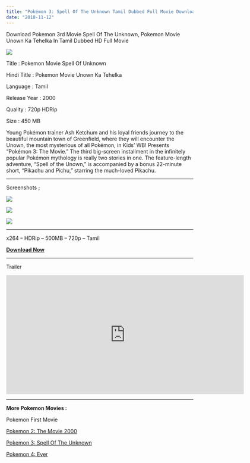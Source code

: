 ```yaml
---
title: "Pokémon 3: Spell Of The Unknown Tamil Dubbed Full Movie Download"
date: "2018-11-12"
---
```


Download Pokemon 3rd Movie Spell Of The Unknown, Pokemon Movie Unown Ka Tehelka In Tamil Dubbed HD Full Movie  
  

[![](https://4.bp.blogspot.com/-hugrGlIX_Ps/W-mwg0N_vTI/AAAAAAAAA68/qA0p8-q4DdE1GWIiduTnuzI_U0D-Bpd6QCLcBGAs/s400/Pokemon{2bdbed38d32e7704a3eaa20af56e2289d0665505d01c3d892d71953ac3249a13}2B3{2bdbed38d32e7704a3eaa20af56e2289d0665505d01c3d892d71953ac3249a13}2BTk.jpg)](https://4.bp.blogspot.com/-hugrGlIX_Ps/W-mwg0N_vTI/AAAAAAAAA68/qA0p8-q4DdE1GWIiduTnuzI_U0D-Bpd6QCLcBGAs/s1600/Pokemon{2bdbed38d32e7704a3eaa20af56e2289d0665505d01c3d892d71953ac3249a13}2B3{2bdbed38d32e7704a3eaa20af56e2289d0665505d01c3d892d71953ac3249a13}2BTk.jpg)

Title : Pokemon Movie Spell Of Unknown

Hindi Title : Pokemon Movie Unown Ka Tehelka

Language : Tamil

Release Year : 2000

Quality : 720p HDRip

Size : 450 MB

Young Pokémon trainer Ash Ketchum and his loyal friends journey to the beautiful mountain town of Greenfield, where they will encounter the Unown, the most mysterious of all Pokémon, in Kids’ WB! Presents “Pokémon 3: The Movie.” The third big-screen installment in the infinitely popular Pokémon mythology is really two stories in one. The feature-length adventure, “Spell of the Unown,” is accompanied by a bonus 22-minute short, “Pikachu and Pichu,” starring the much-loved Pikachu.  
  

* * *

Screenshots ;

[![](https://3.bp.blogspot.com/-3w1zc-kzckU/W-mzmSsVFNI/AAAAAAAAA7M/fCzdgSFbbQ8db3hjpEYYmF6NgtpdLxXZQCLcBGAs/s320/Screenshot_2018-11-12-22-35-49.jpg)](https://3.bp.blogspot.com/-3w1zc-kzckU/W-mzmSsVFNI/AAAAAAAAA7M/fCzdgSFbbQ8db3hjpEYYmF6NgtpdLxXZQCLcBGAs/s1600/Screenshot_2018-11-12-22-35-49.jpg)

[![](https://4.bp.blogspot.com/-CtgHkJROlqI/W-mzlcmw5gI/AAAAAAAAA7U/Sl_X3z1AoAsfilRWZEwrKeEpAmmVaDbRgCEwYBhgL/s320/Screenshot_2018-11-12-22-35-17.jpg)](https://4.bp.blogspot.com/-CtgHkJROlqI/W-mzlcmw5gI/AAAAAAAAA7U/Sl_X3z1AoAsfilRWZEwrKeEpAmmVaDbRgCEwYBhgL/s1600/Screenshot_2018-11-12-22-35-17.jpg)

[![](https://4.bp.blogspot.com/-O3CoJxvqKr4/W-mzmk68l4I/AAAAAAAAA7Y/CUcVuXJTUT8vQJsm1qyf8F6YtHhp-QWmACEwYBhgL/s320/Screenshot_2018-11-12-22-36-01.jpg)](https://4.bp.blogspot.com/-O3CoJxvqKr4/W-mzmk68l4I/AAAAAAAAA7Y/CUcVuXJTUT8vQJsm1qyf8F6YtHhp-QWmACEwYBhgL/s1600/Screenshot_2018-11-12-22-36-01.jpg)

* * *

x264 – HDRip – 500MB – 720p – Tamil

**[Download Now](https://clk.icu/3YUcCy)**  

* * *

Trailer

  

<iframe allowfullscreen="true" frameborder="0" height="320" scrolling="no" span="" src="https://streamango.com/embed/pbmntsfnbeqoards/Pokemon_The_Movie_3_-_Trailer_HQ_mp4" style="font-weight: 700;" width="640"><br /></span></div> <p><b><br /></b></div> </div> <p></iframe>

* * *

**More Pokemon Movies :**

Pokemon First Movie

[Pokemon 2: The Movie 2000](http://www.tamilkidz.tk/2018/11/pokemon-movie-2000-tamil-dubbed-full.html)

[Pokemon 3: Spell Of The Unknown](http://www.tamilkidz.tk/2018/11/pokemon-3-spell-of-unknown-tamil-dubbed.html)

[Pokemon 4: Ever](http://www.tamilkidz.tk/2018/11/pokemon-4ever-celebi-voice-of-forest.html)
